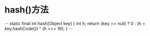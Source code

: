 
# hash()方法
···
    static final int hash(Object key) {
        int h;
        return (key == null) ? 0 : (h = key.hashCode()) ^ (h >>> 16);
    }
···
